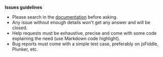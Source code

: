**Issues guidelines**

- Please search in the [documentation](http://photo-sphere-viewer.js.org) before asking.
- Any issue without enough details won't get any answer and will be closed.
- Help requests must be exhaustive, precise and come with some code explaining the need (use Markdown code highlight).
- Bug reports must come with a simple test case, preferably on jsFiddle, Plunker, etc.
